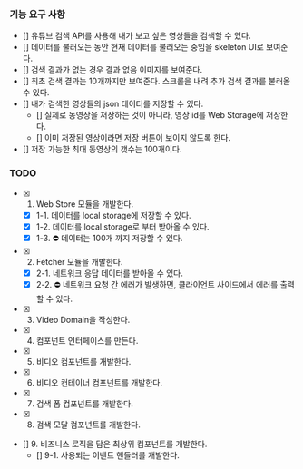 ### 기능 요구 사항

- [] 유튜브 검색 API를 사용해 내가 보고 싶은 영상들을 검색할 수 있다.
- [] 데이터를 불러오는 동안 현재 데이터를 불러오는 중임을 skeleton UI로 보여준다.
- [] 검색 결과가 없는 경우 결과 없음 이미지를 보여준다.
- [] 최초 검색 결과는 10개까지만 보여준다. 스크롤을 내려 추가 검색 결과를 불러올 수 있다.
- [] 내가 검색한 영상들의 json 데이터를 저장할 수 있다.
  - [] 실제로 동영상을 저장하는 것이 아니라, 영상 id를 Web Storage에 저장한다.
  - [] 이미 저장된 영상이라면 저장 버튼이 보이지 않도록 한다.
- [] 저장 가능한 최대 동영상의 갯수는 100개이다.

### TODO

- [x] 1. Web Store 모듈을 개발한다.
  - [x] 1-1. 데이터를 local storage에 저장할 수 있다.
  - [x] 1-2. 데이터를 local storage로 부터 받아올 수 있다.
  - [x] 1-3. ⛔️ 데이터는 100개 까지 저장할 수 있다.
- [x] 2. Fetcher 모듈을 개발한다.

  - [x] 2-1. 네트워크 응답 데이터를 받아올 수 있다.
  - [x] 2-2. ⛔️ 네트워크 요청 간 에러가 발생하면, 클라이언트 사이드에서 에러를 출력할 수 있다.

- [x] 3. Video Domain을 작성한다.

- [x] 4. 컴포넌트 인터페이스를 만든다.

- [x] 5. 비디오 컴포넌트를 개발한다.

- [x] 6. 비디오 컨테이너 컴포넌트를 개발한다.

- [x] 7. 검색 폼 컴포넌트를 개발한다.

- [x] 8. 검색 모달 컴포넌트를 개발한다.

- [] 9. 비즈니스 로직을 담은 최상위 컴포넌트를 개발한다.
  - [] 9-1. 사용되는 이벤트 핸들러를 개발한다.
